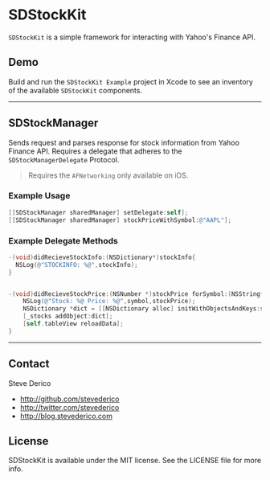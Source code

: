 # SDStockKit

`SDStockKit` is a simple framework for interacting with Yahoo's Finance API. 


## Demo

Build and run the `SDStockKit Example` project in Xcode to see an inventory of the available `SDStockKit` components.

---

## SDStockManager

Sends request and parses response for stock information from Yahoo Finance API. Requires a delegate that adheres to the `SDStockManagerDelegate` Protocol.
> Requires the `AFNetworking` only available on iOS.

### Example Usage

```objective-c
[[SDStockManager sharedManager] setDelegate:self];
[[SDStockManager sharedManager] stockPriceWithSymbol:@"AAPL"];
```

### Example Delegate Methods
```objective-c
-(void)didRecieveStockInfo:(NSDictionary*)stockInfo{
  NSLog(@"STOCKINFO: %@",stockInfo);
}


-(void)didRecieveStockPrice:(NSNumber *)stockPrice forSymbol:(NSString*)symbol{
    NSLog(@"Stock: %@ Price: %@",symbol,stockPrice);
    NSDictionary *dict = [[NSDictionary alloc] initWithObjectsAndKeys:symbol,@"Symbol",stockPrice,@"Price", nil];
    [_stocks addObject:dict];
    [self.tableView reloadData];
}
```
---

## Contact

Steve Derico

- http://github.com/stevederico
- http://twitter.com/stevederico
- http://blog.stevederico.com

## License

SDStockKit is available under the MIT license. See the LICENSE file for more info.
